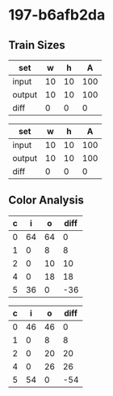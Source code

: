 # 197-b6afb2da
## Train Sizes

|set|w|h|A|
|---|---|---|---|
|input|10|10|100|
|output|10|10|100|
|diff|0|0|0|


|set|w|h|A|
|---|---|---|---|
|input|10|10|100|
|output|10|10|100|
|diff|0|0|0|


## Color Analysis

|c|i|o|diff|
|---|---|---|---|
|0|64|64|0|
|1|0|8|8|
|2|0|10|10|
|4|0|18|18|
|5|36|0|-36|


|c|i|o|diff|
|---|---|---|---|
|0|46|46|0|
|1|0|8|8|
|2|0|20|20|
|4|0|26|26|
|5|54|0|-54|

